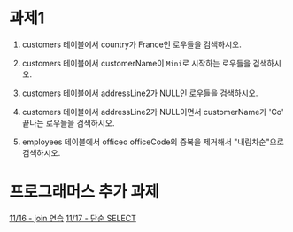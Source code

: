 # 과제1

1. customers 테이블에서 country가 France인 로우들을 검색하시오.

2. customers 테이블에서 customerName이 `Mini`로 시작하는 로우들을 검색하시오.

3. customers 테이블에서 addressLine2가 NULL인 로우들을 검색하시오.

4. customers 테이블에서 addressLine2가 NULL이면서 customerName가 'Co' 끝나는 로우들을 검색하시오.

5. employees 테이블에서 officeo officeCode의 중복을 제거해서 "내림차순"으로 검색하시오.

# 프로그래머스 추가 과제

[11/16 - join 연습](https://school.programmers.co.kr/learn/courses/30/lessons/133025)
[11/17 - 단순 SELECT](https://school.programmers.co.kr/learn/courses/30/lessons/59034)

